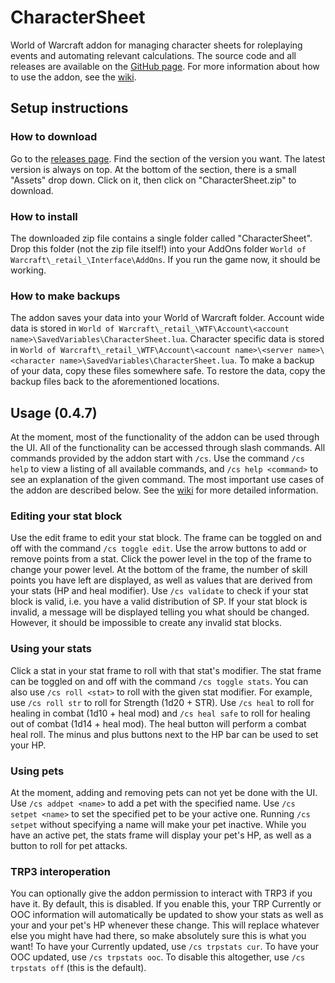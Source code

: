 # CharacterSheet
World of Warcraft addon for managing character sheets for roleplaying events and automating relevant calculations.
The source code and all releases are available on the [GitHub page](https://github.com/Kumodatsu/CharacterSheet).
For more information about how to use the addon, see the [wiki](https://github.com/Kumodatsu/CharacterSheet/wiki).

## Setup instructions
### How to download
Go to the [releases page](https://github.com/Kumodatsu/CharacterSheet/releases).
Find the section of the version you want.
The latest version is always on top.
At the bottom of the section, there is a small "Assets" drop down.
Click on it, then click on "CharacterSheet.zip" to download.

### How to install
The downloaded zip file contains a single folder called "CharacterSheet".
Drop this folder (not the zip file itself!) into your AddOns folder `World of Warcraft\_retail_\Interface\AddOns`.
If you run the game now, it should be working.

### How to make backups
The addon saves your data into your World of Warcraft folder.
Account wide data is stored in `World of Warcraft\_retail_\WTF\Account\<account name>\SavedVariables\CharacterSheet.lua`.
Character specific data is stored in `World of Warcraft\_retail_\WTF\Account\<account name>\<server name>\<character name>\SavedVariables\CharacterSheet.lua`.
To make a backup of your data, copy these files somewhere safe.
To restore the data, copy the backup files back to the aforementioned locations.

## Usage (0.4.7)
At the moment, most of the functionality of the addon can be used through the UI.
All of the functionality can be accessed through slash commands.
All commands provided by the addon start with `/cs`.
Use the command `/cs help` to view a listing of all available commands, and `/cs help <command>` to see an explanation of the given command.
The most important use cases of the addon are described below.
See the [wiki](https://github.com/Kumodatsu/CharacterSheet/wiki) for more detailed information.

### Editing your stat block
Use the edit frame to edit your stat block.
The frame can be toggled on and off with the command `/cs toggle edit`.
Use the arrow buttons to add or remove points from a stat.
Click the power level in the top of the frame to change your power level.
At the bottom of the frame, the number of skill points you have left are displayed,
as well as values that are derived from your stats (HP and heal modifier).
Use `/cs validate` to check if your stat block is valid, i.e. you have a valid distribution of SP.
If your stat block is invalid, a message will be displayed telling you what should be changed.
However, it should be impossible to create any invalid stat blocks.

### Using your stats
Click a stat in your stat frame to roll with that stat's modifier.
The stat frame can be toggled on and off with the command `/cs toggle stats`.
You can also use `/cs roll <stat>` to roll with the given stat modifier.
For example, use `/cs roll str` to roll for Strength (1d20 + STR).
Use `/cs heal` to roll for healing in combat (1d10 + heal mod)
and `/cs heal safe` to roll for healing out of combat (1d14 + heal mod).
The heal button will perform a combat heal roll.
The minus and plus buttons next to the HP bar can be used to set your HP.

### Using pets
At the moment, adding and removing pets can not yet be done with the UI.
Use `/cs addpet <name>` to add a pet with the specified name.
Use `/cs setpet <name>` to set the specified pet to be your active one.
Running `/cs setpet` without specifying a name will make your pet inactive.
While you have an active pet, the stats frame will display your pet's HP,
as well as a button to roll for pet attacks.

### TRP3 interoperation
You can optionally give the addon permission to interact with TRP3 if you have
it.
By default, this is disabled.
If you enable this, your TRP Currently or OOC information will automatically be
updated to show your stats as well as your and your pet's HP whenever these
change.
This will replace whatever else you might have had there, so make absolutely
sure this is what you want!
To have your Currently updated, use `/cs trpstats cur`.
To have your OOC updated, use `/cs trpstats ooc`.
To disable this altogether, use `/cs trpstats off` (this is the default).
